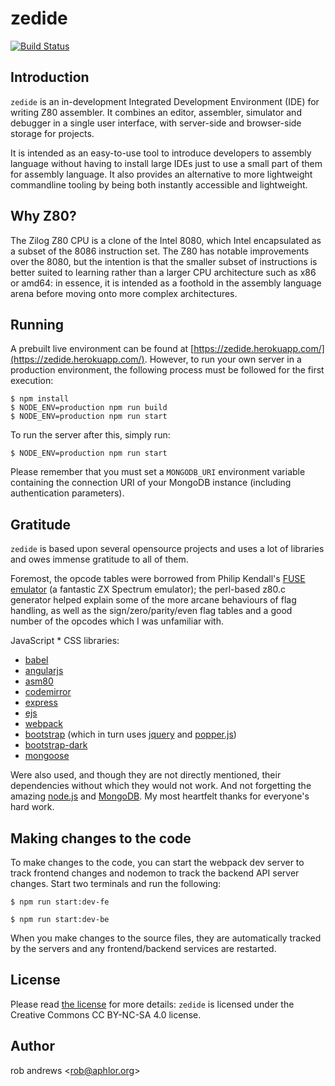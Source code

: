 # zedide

[![Build Status](https://travis-ci.com/borb/zedide.svg?branch=master)](https://travis-ci.com/borb/zedide)

## Introduction

`zedide` is an in-development Integrated Development Environment (IDE) for writing Z80 assembler. It combines an editor, assembler, simulator and debugger in a single user interface, with server-side and browser-side storage for projects.

It is intended as an easy-to-use tool to introduce developers to assembly language without having to install large IDEs just to use a small part of them for assembly language. It also provides an alternative to more lightweight commandline tooling by being both instantly accessible and lightweight.

## Why Z80?

The Zilog Z80 CPU is a clone of the Intel 8080, which Intel encapsulated as a subset of the 8086 instruction set. The Z80 has notable improvements over the 8080, but the intention is that the smaller subset of instructions is better suited to learning rather than a larger CPU architecture such as x86 or amd64: in essence, it is intended as a foothold in the assembly language arena before moving onto more complex architectures.

## Running

A prebuilt live environment can be found at [https://zedide.herokuapp.com/](https://zedide.herokuapp.com/). However, to run your own server in a production environment, the following process must be followed for the first execution:

```shell
$ npm install
$ NODE_ENV=production npm run build
$ NODE_ENV=production npm run start
```

To run the server after this, simply run:

```shell
$ NODE_ENV=production npm run start
```

Please remember that you must set a `MONGODB_URI` environment variable containing the connection URI of your MongoDB instance (including authentication parameters).

## Gratitude

`zedide` is based upon several opensource projects and uses a lot of libraries and owes immense gratitude to all of them.

Foremost, the opcode tables were borrowed from Philip Kendall's [FUSE emulator](http://fuse-emulator.sourceforge.net/) (a fantastic ZX Spectrum emulator); the perl-based z80.c generator helped explain some of the more arcane behaviours of flag handling, as well as the sign/zero/parity/even flag tables and a good number of the opcodes which I was unfamiliar with.

JavaScript * CSS libraries:
  * [babel](https://babeljs.io)
  * [angularjs](https://angular.io/)
  * [asm80](https://github.com/maly/asm80-node)
  * [codemirror](https://codemirror.net)
  * [express](https://expressjs.com/)
  * [ejs](https://ejs.co)
  * [webpack](https://webpack.js.org/)
  * [bootstrap](https://getbootstrap.com/) (which in turn uses [jquery](https://jquery.com/) and [popper.js](https://popper.js.org/https://popper.js.org/))
  * [bootstrap-dark](https://github.com/ForEvolve/bootstrap-dark)
  * [mongoose](https://github.com/mongodb/node-mongodb-native)

Were also used, and though they are not directly mentioned, their dependencies without which they would not work. And not forgetting the amazing [node.js](https://nodejs.org/) and [MongoDB](https://www.mongodb.com/). My most heartfelt thanks for everyone's hard work.

## Making changes to the code

To make changes to the code, you can start the webpack dev server to track frontend changes and nodemon to track the backend API server changes. Start two terminals and run the following:

```shell
$ npm run start:dev-fe
```

```shell
$ npm run start:dev-be
```

When you make changes to the source files, they are automatically tracked by the servers and any frontend/backend services are restarted.

## License

Please read [the license](LICENSE.md) for more details: `zedide` is licensed under the Creative Commons CC BY-NC-SA 4.0 license.

## Author

rob andrews &lt;[rob@aphlor.org](mailto:rob@aphlor.org)&gt;

